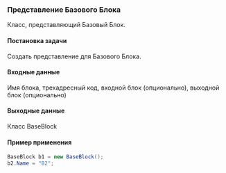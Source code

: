 ### Представление Базового Блока
Класс, представляющий Базовый Блок.

#### Постановка задачи 
Создать представление для Базового Блока.

#### Входные данные
Имя блока, трехадресный код, входной блок (опционально), выходной блок (опционально)

#### Выходные данные
Класс BaseBlock

#### Пример применения
```cs
BaseBlock b1 = new BaseBlock();
b2.Name = "B2";
```